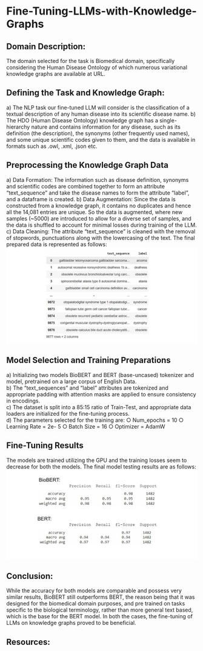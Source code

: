 # Fine-Tuning-LLMs-with-Knowledge-Graphs

 ## Domain Description:
 The domain selected for the task is Biomedical domain, specifically considering
 the Human Disease Ontology of which numerous variational knowledge graphs are
 available at URL.

 ## Defining the Task and Knowledge Graph:
 a) The NLP task our fine-tuned LLM will consider is the classification of a textual
 description of any human disease into its scientific disease name.
 b) The HDO (Human Disease Ontology) knowledge graph has a single-hierarchy
 nature and contains information for any disease, such as its definition (the
 description), the synonyms (other frequently used names), and some unique
 scientific codes given to them, and the data is available in formats such as .owl,
 .xml, .json etc.

 ## Preprocessing the Knowledge Graph Data
 a) Data Formation: The information such as disease definition, synonyms and
 scientific codes are combined together to form an attribute “text_sequence” and
 take the disease names to form the attribute “label”, and a dataframe is created.
 b) Data Augmentation: Since the data is constructed from a knowledge graph, it
 contains no duplicates and hence all the 14,081 entries are unique. So the data
 is augmented, where new samples (~5000) are introduced to allow for a diverse
 set of samples, and the data is shuffled to account for minimal losses during
 training of the LLM.
 c) Data Cleaning: The attribute “text_sequence” is cleaned with the removal of
 stopwords, punctuations along with the lowercasing of the text.
The final prepared data is represented as follows:<br>
![prepared_data](https://github.com/rishav197/Fine-Tuning-LLMs-with-Knowledge-Graphs/blob/main/images/img1.jpg)


 ## Model Selection and Training Preparations
 a) Initializing two models BioBERT and BERT (base-uncased) tokenizer and model, pretrained on a large corpus of English Data.<br>
 b) The “text_sequences” and “label” attributes are tokenized and appropriate padding with attention masks are applied to ensure consistency in encodings.<br>
 c) The dataset is split into a 85:15 ratio of Train-Test, and appropriate data loaders are initialized for the fine-tuning process.<br>
 d) The parameters selected for the training are:
 ○ Num_epochs = 10
 ○ Learning Rate = 2e- 5
 ○ Batch Size = 16
 ○ Optimizer = AdamW



## Fine-Tuning Results
 The models are trained utilizing the GPU and the training losses seem to
 decrease for both the models.
 The final model testing results are as follows:<br>
![Model_results](https://github.com/rishav197/Fine-Tuning-LLMs-with-Knowledge-Graphs/blob/main/images/img2.jpg)


## Conclusion:
 While the accuracy for both models are comparable and possess very similar
 results, BioBERT still outperforms BERT, the reason being that it was designed for the
 biomedical domain purposes, and pre trained on tasks specific to the biological
 terminology, rather than more general text based, which is the base for the BERT
 model. In both the cases, the fine-tuning of LLMs on knowledge graphs proved to be
 beneficial.

## Resources: